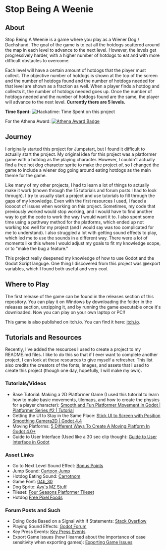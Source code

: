 # Stop Being A Weenie

## About

Stop Being A Weenie is a game where you play as a Wiener Dog / Dachshund. The goal of the game is to eat all the hotdogs scattered around the map in each level to advance to the next level. However, the levels get progressively harder, with a higher number of hotdogs to eat and with more difficult obstacles to overcome.

Each level will have a certain amount of hotdogs that the player must collect. The objective number of hotdogs is shown at the top of the screen and the number of hotdogs found and the number of hotdogs needed for that level are shown as a fraction as well. When a player finds a hotdog and collects it, the number of hotdogs needed goes up. Once the number of hotdogs needed and the number of hotdogs found are the same, the player will advance to the next level. **Currently there are 5 levels.**

**Time Spent:** ![Hackatime: Time Spent on this project](https://hackatime-badge.hackclub.com/U08UGTGS4HE/Stop-Being-A-Weenie)

For the Athena Award: [![Athena Award Badge](https://img.shields.io/endpoint?url=https%3A%2F%2Faward.athena.hackclub.com%2Fapi%2Fbadge)](https://award.athena.hackclub.com?utm_source=readme)

## Journey

I originally started this project for Jumpstart, but I found it difficult to actually start the project. My original idea for this project was a platformer game with a hotdog as the playing character. However, I couldn't actually find a free hot dog character sprite to make the project of, so I changed the game to include a wiener dog going around eating hotdogs as the main theme for the game.

Like many of my other projects, I had to learn a lot of things to actually make it work (shown through the 15 tutorials and forum posts I had to look through). I try to usually start a project and use tutorials to fill through the gaps of my knowledge. Even with the first resources I used, I faced a looooot of issues when working on this project. Sometimes, my code that previously worked would stop working, and I would have to find another way to get the code to work the way I would want it to. I also spent some time using a pathway method for the platforms, which ended up not working too well for my project (and I would say was too complicated for me to understand). I also struggled a lot with getting sound effects to play, which led me to use the sounds in a different way. There were a lot of moments like this where I would adjust my goals to fit my knowledge scope, or to "make the bug a feature."

 This project really deepened my knowledge of how to use Godot and the Godot Script languge. One thing I discovered from this project was @export variables, which I found both useful and very cool.

## Where to Play

The first release of the game can be found in the releases section of this repository. You can play it on Windows by downloading the folder in the releases section, unzipping it, and by running the game executable once it's downloaded. Now you can play on your own laptop or PC!!

This game is also published on itch.io. You can find it here: [itch.io](https://alexistreamoon.itch.io/stop-being-a-weenie).

## Tutorials and Resources

Recently, I've added the resources I used to create a project to my README.md files. I like to do this so that if I ever want to complete another project, I can look at these resources to give myself a refresher. This list also credits the creators of the fonts, images, and assets that I used to create this project (though one day, hopefully, I will make my own).

### Tutorials/Videos

- Base Tutorial: Making a 2D Platformer Game (I used this tutorial to learn how to make basic movements, tilemaps, and how to create the physics for a player character): [Smooth and Fun Platformer Movement in Godot | Platformer Series #2 | Tutorial](https://www.youtube.com/watch?v=eTVT1KFToCQ&list=PLzSeGMddYQXDGEIOfDR7EXSvd1cuIfFWY&index=11)
- Getting the UI to Stay in the Same Place:
[Stick UI to Screen with Position Smoothing Camera2D | Godot 4.4](https://www.youtube.com/watch?v=dOr-fgBRMgs)
- Moving Platforms: [5 Different Ways To Create A Moving Platform In Godot 4.0+](https://www.youtube.com/watch?v=MxrEM-jsMsM)
- Guide to User Interface (Used like a 30 sec clip though): [Guide to User Interface in Godot](https://www.youtube.com/watch?v=KOyREJu1P3I&t=3505s)

### Asset Links

- Go to Next Level Sound Effect: [Bonus Points](https://pixabay.com/sound-effects/bonus-points-190035/)
- Jump Sound: [Cartoon Jump](https://pixabay.com/sound-effects/cartoon-jump-6462/)
- Hotdog Eating Sound: [Carrotnom](https://pixabay.com/sound-effects/carrotnom-92106/)
- Game Font: [04b_30](https://www.dafont.com/04b-30.font)
- Dog Sprite: [Avy's MZ Stuff](https://forums.rpgmakerweb.com/index.php?threads/avys-mz-stuff.125711/page-4#post-1138039)
- Tileset: [Four Seasons Platformer Tileset](https://rottingpixels.itch.io/four-seasons-platformer-tileset-16x16free)
- Hotdog [Free Pixel Foods](https://ghostpixxells.itch.io/pixelfood)

### Forum Posts and Such

- Doing Code Based on a Signal with If Statements: [Stack Overflow](https://stackoverflow.com/questions/77389673/godot-body-entered-only-for-a-specific-object-in-the-scene)
- Playing Sound Effects: [Godot Forum](https://forum.godotengine.org/t/playing-sound-fx/57980/7)
- Key Press Events: [Key Press Events](https://forum.godotengine.org/t/newbie-how-to-get-a-key-press-event/28203/2)
- Export Game Issues (how I learned about the importance of case sensitivity when exporting games): [Exporting Game Issues](https://forum.godotengine.org/t/why-does-my-exported-version-of-game-is-broken-while-in-engine-works-completely-fine/72192/9)
